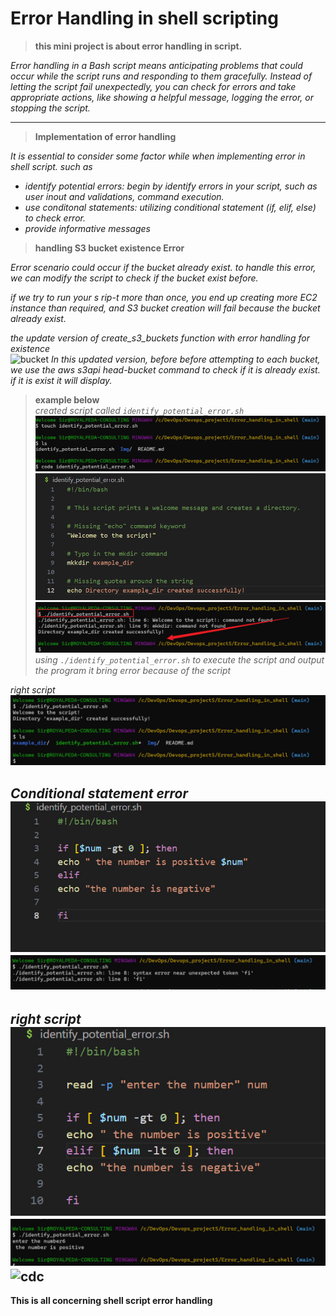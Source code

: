 # **Error Handling in shell scripting**

>**this mini project is about error handling in script.**

_Error handling in a Bash script means anticipating problems that could occur while the script runs and responding to them gracefully. Instead of letting the script fail unexpectedly, you can check for errors and take appropriate actions, like showing a helpful message, logging the error, or stopping the script._

----
> **Implementation of error handling**

_It is essential to consider some factor while when implementing error in shell script. such as_
- _identify potential errors: begin by identify errors in your script, such as user inout and validations, command execution._
- _use conditonal statements: utilizing conditional statement (if, elif, else) to check error._
- _provide informative messages_


>**handling S3 bucket existence Error**

_Error scenario could occur if the bucket already exist. to handle this error, we can modify the script to check if the bucket exist before._

_if we try to run your s rip-t more than once, you end up creating more EC2 instance than required, and S3 bucket creation will fail because the bucket already exist._

_the update version of create_s3_buckets function with error handling for existence_<br>
![bucket](/Img/newww%20buc.jpg)
_In this updated version, before before attempting to each bucket, we use the aws s3api head-bucket command to check if it is already exist. if it is exist it will display._

>**example below**<br>
_created script called `identify_potential_error.sh`_<br>
![new](./Img/1.%20created%20id.jpg)
![ee](./Img/2.0%20error%20editor.jpg)
![we](./Img/2.%20err.jpg)
_using `./identify_potential_error.sh` to execute the script and output the program it bring error because of the script_

_right script_<br>
![er](./Img/2.1%20worked.jpg)

_Conditional statement error_
![er](./Img/3.%20conditional%20erro%20editor.jpg)
![ff](./Img/3.%20output.jpg)
----

_right script_<br>
![gf](./Img/4.%20original%20code.jpg)
![gg](./Img/4.%20output.jpg)
![cdc](./Img/5.2%20if%20execute.jpg)
---


**This is all concerning shell script error handling**
